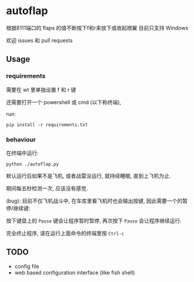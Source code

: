 autoflap
==
根据8111端口的 flaps 的值不断按下f和r来放下或收起襟翼
目前只支持 Windows

欢迎 issues 和 pull requests

## Usage
### requirements
需要在 wt 里单独设置 f 和 r 键

还需要打开一个 powershell 或 cmd (以下称终端),

run:

    pip install -r requirements.txt
    
### behaviour
在终端中运行:

    python ./autoflap.py
    
默认运行后如果不是飞机, 或者战雷没运行, 就持续睡眠, 直到上飞机为止.

期间每五秒检测一次, 应该没有感觉.

(bug): 目前不仅飞机战斗中, 在车库里看飞机时也会输出按键, 因此需要一个的暂停/继续键:

按下键盘上的 `Pause` 键会让程序暂时暂停, 再次按下 `Pause` 会让程序继续运行. 

完全终止程序, 请在运行上面命令的终端里按 `Ctrl-c`

## TODO
- config file
- web based configuration interface (like fish shell)
